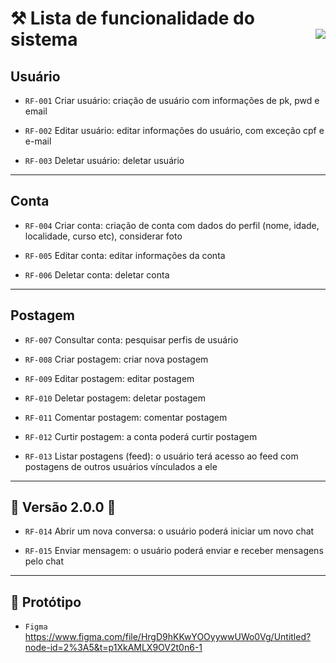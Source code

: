 <h1>⚒️ Lista de funcionalidade do sistema
  <img align="right" src="http://img.shields.io/static/v1?label=STATUS&message=EM%20DESENVOLVIMENTO&color=GREEN&style=for-the-badge"/>
</h1>

## Usuário

- `RF-001`	Criar usuário:	criação de usuário com informações de pk, pwd e email

- `RF-002`	Editar usuário:	editar informações do usuário, com exceção cpf e e-mail

- `RF-003`	Deletar usuário:	deletar usuário

<hr>

## Conta

- `RF-004`	Criar conta:	criação de conta com dados do perfil (nome, idade, localidade, curso etc), considerar foto

- `RF-005`	Editar conta:	editar informações da conta

- `RF-006`	Deletar conta:	deletar conta

<hr>

## Postagem

- `RF-007`	Consultar conta:	pesquisar perfis de usuário

- `RF-008`	Criar postagem:	criar nova postagem

- `RF-009`	Editar postagem:	editar postagem

- `RF-010`	Deletar postagem:	deletar postagem

- `RF-011`	Comentar postagem:	comentar postagem

- `RF-012`	Curtir postagem:	a conta poderá curtir postagem

- `RF-013`	Listar postagens (feed):	o usuário terá acesso ao feed com postagens de outros usuários vínculados a ele

<hr>

## 🚧 Versão 2.0.0 🚧

- `RF-014`	Abrir um nova conversa:	o usuário poderá iniciar um novo chat

- `RF-015`	Enviar mensagem:	o usuário poderá enviar e receber mensagens pelo chat

<hr>

## :pencil: Protótipo

- `Figma` https://www.figma.com/file/HrgD9hKKwYOOyywwUWo0Vg/Untitled?node-id=2%3A5&t=p1XkAMLX9OV2t0n6-1 
